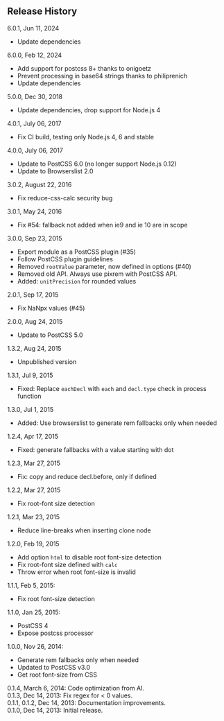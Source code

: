 ## Release History

6.0.1, Jun 11, 2024

* Update dependencies

6.0.0, Feb 12, 2024

* Add support for postcss 8+ thanks to onigoetz
* Prevent processing in base64 strings thanks to philiprenich
* Update dependencies

5.0.0, Dec 30, 2018

* Update dependencies, drop support for Node.js 4

4.0.1, July 06, 2017

* Fix CI build, testing only Node.js 4, 6 and stable

4.0.0, July 06, 2017

* Update to PostCSS 6.0 (no longer support Node.js 0.12)
* Update to Browserslist 2.0

3.0.2, August 22, 2016
* Fix reduce-css-calc security bug

3.0.1, May 24, 2016
* Fix #54: fallback not added when ie9 and ie 10 are in scope

3.0.0, Sep 23, 2015

* Export module as a PostCSS plugin (#35)
* Follow PostCSS plugin guidelines
* Removed `rootValue` parameter, now defined in options (#40)
* Removed old API. Always use pixrem with PostCSS API.
* Added: `unitPrecision` for rounded values

2.0.1, Sep 17, 2015

* Fix NaNpx values (#45)

2.0.0, Aug 24, 2015

* Update to PostCSS 5.0

1.3.2, Aug 24, 2015

* Unpublished version

1.3.1, Jul 9, 2015

* Fixed: Replace `eachDecl` with `each` and `decl.type` check in process function

1.3.0, Jul 1, 2015

* Added: Use browserslist to generate rem fallbacks only when needed

1.2.4, Apr 17, 2015

* Fixed: generate fallbacks with a value starting with dot

1.2.3, Mar 27, 2015

* Fix: copy and reduce decl.before, only if defined

1.2.2, Mar 27, 2015

* Fix root-font size detection

1.2.1, Mar 23, 2015

* Reduce line-breaks when inserting clone node

1.2.0, Feb 19, 2015

* Add option `html` to disable root font-size detection
* Fix root-font size defined with `calc`
* Throw error when root font-size is invalid

1.1.1, Feb 5, 2015:

* Fix root font-size detection

1.1.0, Jan 25, 2015:

* PostCSS 4
* Expose postcss processor

1.0.0, Nov 26, 2014: 

* Generate rem fallbacks only when needed
* Updated to PostCSS v3.0
* Get root font-size from CSS

0.1.4, March 6, 2014: Code optimization from AI.  
0.1.3, Dec 14, 2013: Fix regex for < 0 values.  
0.1.1, 0.1.2, Dec 14, 2013: Documentation improvements.  
0.1.0, Dec 14, 2013: Initial release.  
